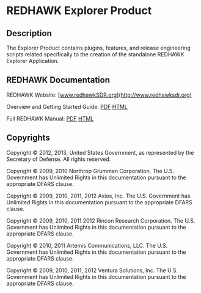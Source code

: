 # REDHAWK Explorer Product
 
## Description

The Explorer Product contains plugins, features, and release engineering scripts related specifically to the creation of the standalone REDHAWK Explorer Application.
 
## REDHAWK Documentation

REDHAWK Website: [www.redhawkSDR.org](http://www.redhawksdr.org)

Overview and Getting Started Guide: [PDF](REDHAWK_Getting_Started_Guide_pdf_webaddress "PDF") [HTML](REDHAWK_Getting_Started_Guide_html_webaddress "HTML")

Full REDHAWK Manual: [PDF](REDHAWK_Manual_pdf_webaddress "PDF") [HTML](REDHAWK_Manual_html_webaddress "HTML")
 
## Copyrights

Copyright © 2012, 2013, United States Government, as represented by the Secretary of Defense.  All rights reserved. 

Copyright © 2009, 2010 Northrop Grumman Corporation.
The U.S. Government has Unlimited Rights in this documentation pursuant to the appropriate DFARS clause.  

Copyright © 2009, 2010, 2011, 2012 Axios, Inc.
The U.S. Government has Unlimited Rights in this documentation pursuant to the appropriate DFARS clause.  

Copyright © 2009, 2010, 2011 2012 Rincon Research Corporation.
The U.S. Government has Unlimited Rights in this documentation pursuant to the appropriate DFARS clause.  

Copyright © 2010, 2011 Artemis Communications, LLC.
The U.S. Government has Unlimited Rights in this documentation pursuant to the appropriate DFARS clause.  

Copyright © 2009, 2010, 2011, 2012 Ventura Solutions, Inc.
The U.S. Government has Unlimited Rights in this documentation pursuant to the appropriate DFARS clause.
